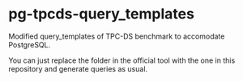 ﻿# pg-tpcds-query_templates

Modified query_templates of TPC-DS benchmark to accomodate PostgreSQL. 

You can just replace the folder in the official tool with the one in this repository and generate queries as usual.
